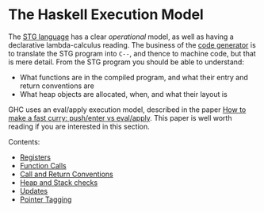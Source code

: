 # The Haskell Execution Model


The [STG language](commentary/compiler/stg-syn-type) has a clear *operational* model, as well as having a declarative lambda-calculus reading.  The business of the [code generator](commentary/compiler/code-gen) is to translate the STG program into `C--`, and thence to machine code, but that is mere detail. From the STG program you should be able to understand:

- What functions are in the compiled program, and what their entry and return conventions are
- What heap objects are allocated, when, and what their layout is


GHC uses an eval/apply execution model, described in the paper [ How to make a fast curry: push/enter vs eval/apply](https://www.microsoft.com/en-us/research/publication/make-fast-curry-pushenter-vs-evalapply/).  This paper is well worth reading if you are interested in this section.


Contents:
 

- [Registers](commentary/rts/haskell-execution/registers)
- [Function Calls](commentary/rts/haskell-execution/function-calls)
- [Call and Return Conventions](commentary/rts/haskell-execution/calling-convention)
- [Heap and Stack checks](commentary/rts/haskell-execution/heap-checks)
- [Updates](commentary/rts/haskell-execution/updates)
- [Pointer Tagging](commentary/rts/haskell-execution/pointer-tagging)
